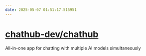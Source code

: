 ```yaml
---
date: 2025-05-07 01:51:17.515951
---
```


# [chathub-dev/chathub](https://github.com/chathub-dev/chathub)

All-in-one app for chatting with multiple AI models simultaneously
